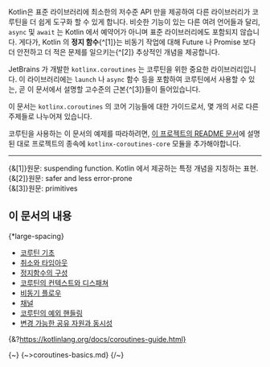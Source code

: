 Kotlin은 표준 라이브러리에 최소한의 저수준 API 만을 제공하여 다른 라이브러리가 코루틴을 더 쉽게 도구화 할 수 있게 합니다. 
비슷한 기능이 있는 다른 여려 언어들과 달리, `async` 및 `await` 는 Kotlin 에서 예약어가 아니며 표준 라이브러리에도 포함되지 않습니다.
게다가, Kotlin 의 **정지 함수**{^[1]}는 비동기 작업에 대해 Future 나 Promise 보다 더 안전하고 더 적은 문제를 일으키는{^[2]} 추상적인 개념을 제공합니다.

JetBrains 가 개발한 `kotlinx.coroutines` 는 코루틴을 위한 중요한 라이브러리입니다. 이 라이브러리에는 `launch` 나 `async` 함수 등을 포함하여 코루틴에서 사용할 수 있는, 곧 이 문서에서 설명할 고수준의 근본{^[3]}들이 들어있습니다.

이 문서는 `kotlinx.coroutines` 의 코어 기능들에 대한 가이드로서, 몇 개의 서로 다른 주제들로 나누어져 있습니다.

코루틴을 사용하는 이 문서의 예제를 따라하려면, [이 프로젝트의 README 문서](https://github.com/Kotlin/kotlinx.coroutines/blob/master/README.md#using-in-your-projects)에 설명된 대로 프로젝트의 종속에 `kotlinx-coroutines-core` 모듈을 추가해야합니다.   

--- 
{&[1]}원문: suspending function. Kotlin 에서 제공하는 특정 개념을 지칭하는 표현.  
{&[2]}원문: safer and less error-prone  
{&[3]}원문: primitives


## 이 문서의 내용

{*large-spacing}

- [코루틴 기초](/docs/coroutines-basics.md)
- [취소와 타임아웃](/docs/cancellation-and-timeouts.md)
- [정지함수의 구성](/docs/composing-suspending-functions.md)
- [코루틴의 컨텍스트와 디스패쳐](/docs/coroutine-context-and-dispatchers.md)
- [비동기 플로우](/docs/flow.md)
- [채널](/docs/channels.md)
- [코루틴의 예외 핸들링](/docs/exception-handling.md)
- [변경 가능한 공유 자원과 동시성](/docs/shared-mutable-state-and-concurrency.md)
 
{&?https://kotlinlang.org/docs/coroutines-guide.html}

{~}
{~>coroutines-basics.md}
{/~}